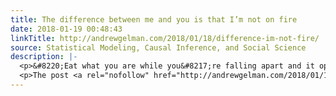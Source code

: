 ```yaml
---
title: The difference between me and you is that I’m not on fire
date: 2018-01-19 00:48:43
linkTitle: http://andrewgelman.com/2018/01/18/difference-im-not-fire/
source: Statistical Modeling, Causal Inference, and Social Science
description: |-
  <p>&#8220;Eat what you are while you&#8217;re falling apart and it opened a can of worms. The gun&#8217;s in my hand and I know it looks bad, but believe me I&#8217;m innocent.&#8221; – Mclusky While the next episode of Madam Secretary buffers on terrible hotel internet, I (the other other white meat) thought I&#8217;d pop in [&#8230;]</p>
  <p>The post <a rel="nofollow" href="http://andrewgelman.com/2018/01/18/difference-im-not-fire/">The difference between me and you is that I&#8217;m not on fir
---
```

